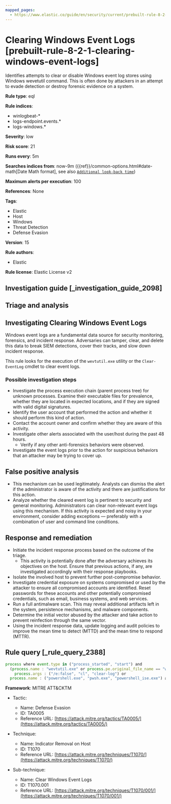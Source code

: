 ```yaml
---
mapped_pages:
  - https://www.elastic.co/guide/en/security/current/prebuilt-rule-8-2-1-clearing-windows-event-logs.html
---
```


# Clearing Windows Event Logs [prebuilt-rule-8-2-1-clearing-windows-event-logs]

Identifies attempts to clear or disable Windows event log stores using Windows wevetutil command. This is often done by attackers in an attempt to evade detection or destroy forensic evidence on a system.

**Rule type**: eql

**Rule indices**:

* winlogbeat-*
* logs-endpoint.events.*
* logs-windows.*

**Severity**: low

**Risk score**: 21

**Runs every**: 5m

**Searches indices from**: now-9m ({{ref}}/common-options.html#date-math[Date Math format], see also [`Additional look-back time`](docs-content://solutions/security/detect-and-alert/create-detection-rule.md#rule-schedule))

**Maximum alerts per execution**: 100

**References**: None

**Tags**:

* Elastic
* Host
* Windows
* Threat Detection
* Defense Evasion

**Version**: 15

**Rule authors**:

* Elastic

**Rule license**: Elastic License v2

## Investigation guide [_investigation_guide_2098]

## Triage and analysis

## Investigating Clearing Windows Event Logs

Windows event logs are a fundamental data source for security monitoring, forensics, and incident response. Adversaries
can tamper, clear, and delete this data to break SIEM detections, cover their tracks, and slow down incident response.

This rule looks for the execution of the `wevtutil.exe` utility or the `Clear-EventLog` cmdlet to clear event logs.

### Possible investigation steps

- Investigate the process execution chain (parent process tree) for unknown processes. Examine their executable files
for prevalence, whether they are located in expected locations, and if they are signed with valid digital signatures.
- Identify the user account that performed the action and whether it should perform this kind of action.
- Contact the account owner and confirm whether they are aware of this activity.
- Investigate other alerts associated with the user/host during the past 48 hours.
  - Verify if any other anti-forensics behaviors were observed.
- Investigate the event logs prior to the action for suspicious behaviors that an attacker may be trying to cover up.

## False positive analysis

- This mechanism can be used legitimately. Analysts can dismiss the alert if the administrator is aware of the activity
and there are justifications for this action.
- Analyze whether the cleared event log is pertinent to security and general monitoring. Administrators can clear
non-relevant event logs using this mechanism. If this activity is expected and noisy in your environment, consider
adding exceptions — preferably with a combination of user and command line conditions.

## Response and remediation

- Initiate the incident response process based on the outcome of the triage.
  - This activity is potentially done after the adversary achieves its objectives on the host. Ensure that previous
  actions, if any, are investigated accordingly with their response playbooks.
- Isolate the involved host to prevent further post-compromise behavior.
- Investigate credential exposure on systems compromised or used by the attacker to ensure all compromised accounts are
identified. Reset passwords for these accounts and other potentially compromised credentials, such as email, business
systems, and web services.
- Run a full antimalware scan. This may reveal additional artifacts left in the system, persistence mechanisms, and
malware components.
- Determine the initial vector abused by the attacker and take action to prevent reinfection through the same vector.
- Using the incident response data, update logging and audit policies to improve the mean time to detect (MTTD) and the
mean time to respond (MTTR).

## Rule query [_rule_query_2388]

```js
process where event.type in ("process_started", "start") and
  (process.name : "wevtutil.exe" or process.pe.original_file_name == "wevtutil.exe") and
    process.args : ("/e:false", "cl", "clear-log") or
  process.name : ("powershell.exe", "pwsh.exe", "powershell_ise.exe") and process.args : "Clear-EventLog"
```

**Framework**: MITRE ATT&CKTM

* Tactic:

    * Name: Defense Evasion
    * ID: TA0005
    * Reference URL: [https://attack.mitre.org/tactics/TA0005/](https://attack.mitre.org/tactics/TA0005/)

* Technique:

    * Name: Indicator Removal on Host
    * ID: T1070
    * Reference URL: [https://attack.mitre.org/techniques/T1070/](https://attack.mitre.org/techniques/T1070/)

* Sub-technique:

    * Name: Clear Windows Event Logs
    * ID: T1070.001
    * Reference URL: [https://attack.mitre.org/techniques/T1070/001/](https://attack.mitre.org/techniques/T1070/001/)



